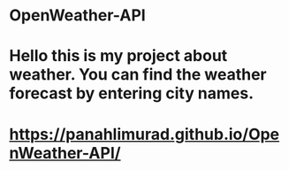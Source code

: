 # OpenWeather-API
# Hello this is my project about weather. You can find the weather forecast by entering city names.
# https://panahlimurad.github.io/OpenWeather-API/
